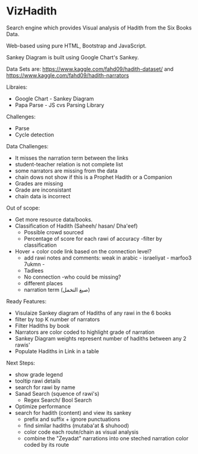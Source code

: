# VizHadith
Search engine which provides Visual analysis of Hadith from the Six Books Data.

Web-based using pure HTML, Bootstrap and JavaScript.

Sankey Diagram is built using Google Chart's Sankey.

Data Sets are:
https://www.kaggle.com/fahd09/hadith-dataset/
and
https://www.kaggle.com/fahd09/hadith-narrators

Libraies:
- Google Chart - Sankey Diagram
- Papa Parse - JS cvs Parsing Library

Challenges:
- Parse
- Cycle detection

Data Challenges:
- It misses the narration term between the links
- student-teacher relation is not complete list
- some narrators are missing from the data
- chain dows not show if this is a Prophet Hadith or a Companion
- Grades are missing
- Grade are inconsistant
- chain data is incorrect

Out of scope:
- Get more resource data/books.
- Classification of Hadith (Saheeh/ hasan/ Dha'eef)
  - Possible crowd sourced
  - Percentage of score for each rawi of accuracy
  -filter by classification
- Hover + color code link based on the connection level?
  - add rawi notes and comments: weak in arabic - israeliyat - marfoo3 7ukmn - 
  - Tadlees
  - No connection
    -who could be missing?
  - different places
  - narration term (صيغ التخمل)
  

Ready Features:
- Visulaize Sankey diagram of Hadiths of any rawi in the 6 books
- filter by top K number of narrators
- Filter Hadiths by book
- Narrators are color coded to highlight grade of narration
- Sankey Diagram weights represent number of hadiths between any 2 rawis'
- Populate Hadiths in Link in a table

Next Steps:
- show grade legend
- tooltip rawi details
- search for rawi by name
- Sanad Search (squence of rawi's)
  - Regex Search/ Bool Search
- Optimize performance
- search for hadith (content) and view its sankey
  - prefix and suffix + ignore punctuations
  - find similar hadiths (mutaba'at & shuhood)
  - color code each route/chain as visual analysis
  - combine the "Zeyadat" narrations into one steched narration color coded by its route
